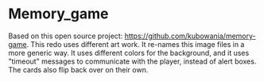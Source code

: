# Memory_game
Based on this open source project:  https://github.com/kubowania/memory-game.  This redo uses different art work. It re-names this image files in a more generic way. It uses different colors for the background, and it uses "timeout" messages to communicate with the player, instead of alert boxes. The cards also flip back over on their own.
